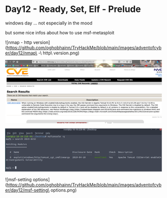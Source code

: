 # Day12 - Ready, Set, Elf - Prelude

windows day ... not especially in the mood

but some nice infos about how to use msf-metasploit

![nmap - http version](https://github.com/oghobhainn/TryHackMe/blob/main/images/adventofcyber/day12/nmap\ -\ http\ version.png)

![CVE-database](https://github.com/oghobhainn/TryHackMe/blob/main/images/adventofcyber/day12/CVE-database.png)

![metasploit-msfconsole](https://github.com/oghobhainn/TryHackMe/blob/main/images/adventofcyber/day12/metasploit-msfconsole.png)

![msf-setting options](https://github.com/oghobhainn/TryHackMe/blob/main/images/adventofcyber/day12/msf-setting\ options.png)
